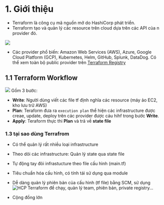 # 1. Giới thiệu

- Terraform là công cụ mã nguồn mở do HashiCorp phát triển.
- Terraform tạo và quản lý các resource trên cloud dựa trên các API của n provider đó.

![](https://web-unified-docs-hashicorp.vercel.app/api/assets/terraform/latest/img/docs/intro-terraform-apis.png)

- Các provider phổ biến: Amazon Web Services (AWS), Azure, Google Cloud Platform (GCP), Kubernetes, Helm, GitHub, Splunk, DataDog. Có thể xem toàn bộ public provider trên [Terraform Registry](https://registry.terraform.io/?product_intent=terraform)

## 1.1 Terraform Workflow

![](https://web-unified-docs-hashicorp.vercel.app/api/assets/terraform/latest/img/docs/intro-terraform-workflow.png)
 Gồm 3 bước:

- **Write**: Người dùng viết các file tf định nghĩa các resource (máy ảo EC2, kho lưu trữ AWS)
- **Plan**: Teraform đưa ra `execution plan` thể hiện các infrastructure được creae, update, deploy trên các provider được cáu hihf trong bước **Write**.
- **Apply**: Teraform thực thi **Plan** và trả về **state file**

### 1.3 tại sao dùng Terrafrom

- Có thể quản lý rất nhiều loại infrastructure
- Theo dõi các infrastructure: Quản lý state qua state file
- Tự động tay đỏi infrastucture theo file cấu hình (main.tf)
- Tiêu chuẩn hóa cấu hình, có tính tái sử dụng qua module
- Dễ dàng quản lý phiên bản của cấu hình (tf file) bằng SCM, sử dụng ![HCP Terraform](https://developer.hashicorp.com/terraform/intro/terraform-editions#hcp-terraform) để chạy, quản lý team, phiên bản, private registry...

- Cộng đồng lớn
